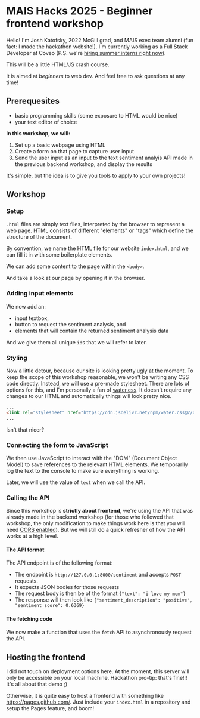 # MAIS Hacks 2025 - Beginner frontend workshop

Hello! I'm Josh Katofsky, 2022 McGill grad, and MAIS exec team alumni (fun fact: I made the hackathon website!). I'm currently working as a Full Stack Developer at Coveo (P.S. we're [hiring summer interns right now](https://www.coveo.com/en/company/careers/open-positions#t=career-search&numberOfResults=9&f:employmenttype=[Intern])).

This will be a little HTML/JS crash course.

It is aimed at *beginners* to web dev. And feel free to ask questions at any time!

## Prerequesites

- basic programming skills (some exposure to HTML would be nice)
- your text editor of choice

**In this workshop, we will:**

1. Set up a basic webpage using HTML
2. Create a form on that page to capture user input
3. Send the user input as an input to the text sentiment analyis API made in the previous backend workshop, and display the results

It's simple, but the idea is to give you tools to apply to your own projects!

## Workshop

### Setup

`.html` files are simply text files, interpreted by the browser to represent a web page. HTML consists of different "elements" or "tags" which define the structure of the document.

By convention, we name the HTML file for our website `index.html`, and we can fill it in with some boilerplate elements.

We can add some content to the page within the `<body>`.

And take a look at our page by opening it in the browser.

### Adding input elements

We now add an:
- input textbox,
- button to request the sentiment analysis, and
- elements that will contain the returned sentiment analysis data

And we give them all unique `id`s that we will refer to later.

### Styling

Now a little detour, because our site is looking pretty ugly at the moment. To keep the scope of this workshop reasonable, we won't be writing any CSS code directly. Instead, we will use a pre-made stylesheet. There are lots of options for this, and I'm personally a fan of [water.css](https://watercss.kognise.dev/). It doesn't require any changes to our HTML and automatically things will look pretty nice.

```html
...
<link rel="stylesheet" href="https://cdn.jsdelivr.net/npm/water.css@2/out/dark.css">
...
```

Isn't that nicer?

### Connecting the form to JavaScript

We then use JavaScript to interact with the "DOM" (Document Object Model) to save references to the relevant HTML elements. We temporarily log the text to the console to make sure everything is working.

Later, we will use the value of `text` when we call the API.


### Calling the API

Since this workshop is **strictly about frontend**, we're using the API that was already made in the backend workshop (for those who followed that workshop, the only modification to make things work here is that you will need [CORS enabled](https://fastapi.tiangolo.com/tutorial/cors/?h=cors)). But we will still do a quick refresher of how the API works at a high level.

#### The API format

The API endpoint is of the following format:

- The endpoint is `http://127.0.0.1:8000/sentiment` and accepts `POST` requests.
- It expects JSON bodies for those requests
- The request body is then be of the format `{"text": "i love my mom"}`
- The response will then look like `{"sentiment_description": "positive", "sentiment_score": 0.6369}`

#### The fetching code

We now make a function that uses the `fetch` API to asynchronously request the API.

## Hosting the frontend

I did not touch on deployment options here. At the moment, this server will only be accessible on your local machine. Hackathon pro-tip: that's fine!!! It's all about that demo ;)

Otherwise, it is quite easy to host a frontend with something like https://pages.github.com/. Just include your `index.html` in a repository and setup the Pages feature, and boom!